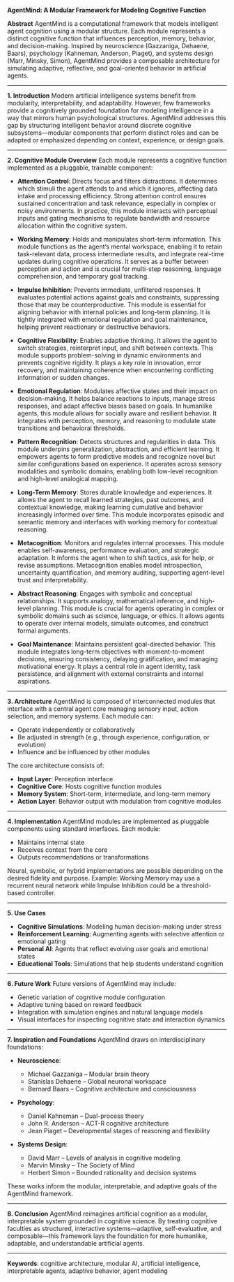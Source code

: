 **AgentMind: A Modular Framework for Modeling Cognitive Function**

**Abstract**
AgentMind is a computational framework that models intelligent agent cognition using a modular structure. Each module represents a distinct cognitive function that influences perception, memory, behavior, and decision-making. Inspired by neuroscience (Gazzaniga, Dehaene, Baars), psychology (Kahneman, Anderson, Piaget), and systems design (Marr, Minsky, Simon), AgentMind provides a composable architecture for simulating adaptive, reflective, and goal-oriented behavior in artificial agents.

---

**1. Introduction**
Modern artificial intelligence systems benefit from modularity, interpretability, and adaptability. However, few frameworks provide a cognitively grounded foundation for modeling intelligence in a way that mirrors human psychological structures. AgentMind addresses this gap by structuring intelligent behavior around discrete cognitive subsystems—modular components that perform distinct roles and can be adapted or emphasized depending on context, experience, or design goals.

---

**2. Cognitive Module Overview**
Each module represents a cognitive function implemented as a pluggable, trainable component:

* **Attention Control**: Directs focus and filters distractions. It determines which stimuli the agent attends to and which it ignores, affecting data intake and processing efficiency. Strong attention control ensures sustained concentration and task relevance, especially in complex or noisy environments. In practice, this module interacts with perceptual inputs and gating mechanisms to regulate bandwidth and resource allocation within the cognitive system.

* **Working Memory**: Holds and manipulates short-term information. This module functions as the agent’s mental workspace, enabling it to retain task-relevant data, process intermediate results, and integrate real-time updates during cognitive operations. It serves as a buffer between perception and action and is crucial for multi-step reasoning, language comprehension, and temporary goal tracking.

* **Impulse Inhibition**: Prevents immediate, unfiltered responses. It evaluates potential actions against goals and constraints, suppressing those that may be counterproductive. This module is essential for aligning behavior with internal policies and long-term planning. It is tightly integrated with emotional regulation and goal maintenance, helping prevent reactionary or destructive behaviors.

* **Cognitive Flexibility**: Enables adaptive thinking. It allows the agent to switch strategies, reinterpret input, and shift between contexts. This module supports problem-solving in dynamic environments and prevents cognitive rigidity. It plays a key role in innovation, error recovery, and maintaining coherence when encountering conflicting information or sudden changes.

* **Emotional Regulation**: Modulates affective states and their impact on decision-making. It helps balance reactions to inputs, manage stress responses, and adapt affective biases based on goals. In humanlike agents, this module allows for socially aware and resilient behavior. It integrates with perception, memory, and reasoning to modulate state transitions and behavioral thresholds.

* **Pattern Recognition**: Detects structures and regularities in data. This module underpins generalization, abstraction, and efficient learning. It empowers agents to form predictive models and recognize novel but similar configurations based on experience. It operates across sensory modalities and symbolic domains, enabling both low-level recognition and high-level analogical mapping.

* **Long-Term Memory**: Stores durable knowledge and experiences. It allows the agent to recall learned strategies, past outcomes, and contextual knowledge, making learning cumulative and behavior increasingly informed over time. This module incorporates episodic and semantic memory and interfaces with working memory for contextual reasoning.

* **Metacognition**: Monitors and regulates internal processes. This module enables self-awareness, performance evaluation, and strategic adaptation. It informs the agent when to shift tactics, ask for help, or revise assumptions. Metacognition enables model introspection, uncertainty quantification, and memory auditing, supporting agent-level trust and interpretability.

* **Abstract Reasoning**: Engages with symbolic and conceptual relationships. It supports analogy, mathematical inference, and high-level planning. This module is crucial for agents operating in complex or symbolic domains such as science, language, or ethics. It allows agents to operate over internal models, simulate outcomes, and construct formal arguments.

* **Goal Maintenance**: Maintains persistent goal-directed behavior. This module integrates long-term objectives with moment-to-moment decisions, ensuring consistency, delaying gratification, and managing motivational energy. It plays a central role in agent identity, task persistence, and alignment with external constraints and internal aspirations.

---

**3. Architecture**
AgentMind is composed of interconnected modules that interface with a central agent core managing sensory input, action selection, and memory systems. Each module can:

* Operate independently or collaboratively
* Be adjusted in strength (e.g., through experience, configuration, or evolution)
* Influence and be influenced by other modules

The core architecture consists of:

* **Input Layer**: Perception interface
* **Cognitive Core**: Hosts cognitive function modules
* **Memory System**: Short-term, intermediate, and long-term memory
* **Action Layer**: Behavior output with modulation from cognitive modules

---

**4. Implementation**
AgentMind modules are implemented as pluggable components using standard interfaces. Each module:

* Maintains internal state
* Receives context from the core
* Outputs recommendations or transformations

Neural, symbolic, or hybrid implementations are possible depending on the desired fidelity and purpose. Example: Working Memory may use a recurrent neural network while Impulse Inhibition could be a threshold-based controller.

---

**5. Use Cases**

* **Cognitive Simulations**: Modeling human decision-making under stress
* **Reinforcement Learning**: Augmenting agents with selective attention or emotional gating
* **Personal AI**: Agents that reflect evolving user goals and emotional states
* **Educational Tools**: Simulations that help students understand cognition

---

**6. Future Work**
Future versions of AgentMind may include:

* Genetic variation of cognitive module configuration
* Adaptive tuning based on reward feedback
* Integration with simulation engines and natural language models
* Visual interfaces for inspecting cognitive state and interaction dynamics

---

**7. Inspiration and Foundations**
AgentMind draws on interdisciplinary foundations:

* **Neuroscience**:

  * Michael Gazzaniga – Modular brain theory
  * Stanislas Dehaene – Global neuronal workspace
  * Bernard Baars – Cognitive architecture and consciousness

* **Psychology**:

  * Daniel Kahneman – Dual-process theory
  * John R. Anderson – ACT-R cognitive architecture
  * Jean Piaget – Developmental stages of reasoning and flexibility

* **Systems Design**:

  * David Marr – Levels of analysis in cognitive modeling
  * Marvin Minsky – The Society of Mind
  * Herbert Simon – Bounded rationality and decision systems

These works inform the modular, interpretable, and adaptive goals of the AgentMind framework.

---

**8. Conclusion**
AgentMind reimagines artificial cognition as a modular, interpretable system grounded in cognitive science. By treating cognitive faculties as structured, interactive systems—adaptive, self-evaluative, and composable—this framework lays the foundation for more humanlike, adaptable, and understandable artificial agents.

---

**Keywords**: cognitive architecture, modular AI, artificial intelligence, interpretable agents, adaptive behavior, agent modeling
